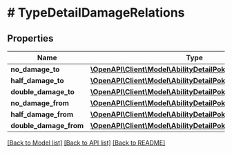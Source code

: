# # TypeDetailDamageRelations

## Properties

Name | Type | Description | Notes
------------ | ------------- | ------------- | -------------
**no_damage_to** | [**\OpenAPI\Client\Model\AbilityDetailPokemonInnerPokemon[]**](AbilityDetailPokemonInnerPokemon.md) |  |
**half_damage_to** | [**\OpenAPI\Client\Model\AbilityDetailPokemonInnerPokemon[]**](AbilityDetailPokemonInnerPokemon.md) |  |
**double_damage_to** | [**\OpenAPI\Client\Model\AbilityDetailPokemonInnerPokemon[]**](AbilityDetailPokemonInnerPokemon.md) |  |
**no_damage_from** | [**\OpenAPI\Client\Model\AbilityDetailPokemonInnerPokemon[]**](AbilityDetailPokemonInnerPokemon.md) |  |
**half_damage_from** | [**\OpenAPI\Client\Model\AbilityDetailPokemonInnerPokemon[]**](AbilityDetailPokemonInnerPokemon.md) |  |
**double_damage_from** | [**\OpenAPI\Client\Model\AbilityDetailPokemonInnerPokemon[]**](AbilityDetailPokemonInnerPokemon.md) |  |

[[Back to Model list]](../../README.md#models) [[Back to API list]](../../README.md#endpoints) [[Back to README]](../../README.md)
